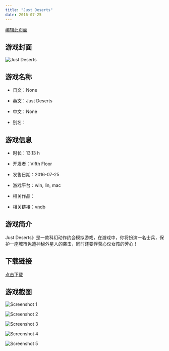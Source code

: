 ```yaml
---
title: "Just Deserts"
date: 2016-07-25
---
```

[编辑此页面](https://github.com/ACG-3/ADV3-source/blob/main/source/_posts/games/Just%20Deserts.md)

## 游戏封面

![Just Deserts](https%3A//pan.timero.xyz/onedrive/img_lib_001/Just%20Deserts_cover.avif)


## 游戏名称

- 日文：None
- 英文：Just Deserts
- 中文：None

- 别名：


## 游戏信息

- 时长：13.13 h
- 开发者：Vifth Floor
- 发售日期：2016-07-25
- 游戏平台：win, lin, mac
- 相关作品：

- 相关链接：[vndb](https://vndb.org/v19751)


## 游戏简介

Just Deserts》是一款科幻动作约会模拟游戏，在游戏中，你将扮演一名士兵，保护一座城市免遭神秘外星人的袭击，同时还要俘获心仪女孩的芳心！




## 下载链接

[点击下载](https://pan.timero.xyz/onedrive/adv_lib_001/Just%20Deserts)


## 游戏截图


![Screenshot 1](https%3A//pan.timero.xyz/onedrive/img_lib_001/Just%20Deserts_Screenshot_1.avif)

![Screenshot 2](https%3A//pan.timero.xyz/onedrive/img_lib_001/Just%20Deserts_Screenshot_2.avif)

![Screenshot 3](https%3A//pan.timero.xyz/onedrive/img_lib_001/Just%20Deserts_Screenshot_3.avif)

![Screenshot 4](https%3A//pan.timero.xyz/onedrive/img_lib_001/Just%20Deserts_Screenshot_4.avif)

![Screenshot 5](https%3A//pan.timero.xyz/onedrive/img_lib_001/Just%20Deserts_Screenshot_5.avif)

